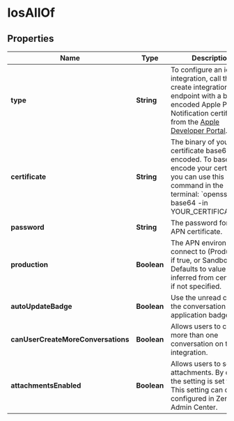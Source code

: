 

# IosAllOf

## Properties

Name | Type | Description | Notes
------------ | ------------- | ------------- | -------------
**type** | **String** | To configure an ios integration, call the create integration endpoint with a base64 encoded Apple Push Notification certificate from the [Apple Developer Portal](https://developer.apple.com/).  |  [optional]
**certificate** | **String** | The binary of your APN certificate base64 encoded. To base64 encode your certificate you can use this command in the terminal: &#x60;openssl base64 -in YOUR_CERTIFICATE.p12 | tr -d &#39;\\n&#39;&#x60;  |  [optional]
**password** | **String** | The password for your APN certificate. |  [optional]
**production** | **Boolean** | The APN environment to connect to (Production, if true, or Sandbox). Defaults to value inferred from certificate if not specified. |  [optional]
**autoUpdateBadge** | **Boolean** | Use the unread count of the conversation as the application badge. |  [optional]
**canUserCreateMoreConversations** | **Boolean** | Allows users to create more than one conversation on the iOS integration. |  [optional]
**attachmentsEnabled** | **Boolean** | Allows users to send attachments. By default, the setting is set to true. This setting can only be configured in Zendesk Admin Center.  |  [optional] [readonly]



